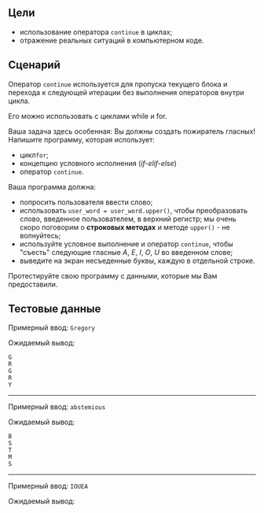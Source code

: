 ## Цели
  
* использование оператора `continue` в циклах;
* отражение реальных ситуаций в компьютерном коде.

## Сценарий

Оператор `continue` используется для пропуска текущего блока и перехода к следующей итерации без выполнения операторов внутри цикла.

Его можно использовать с циклами while и for.

Ваша задача здесь особенная: Вы должны создать пожиратель гласных! Напишите программу, которая использует:

* цикл`for`;
* концепцию условного исполнения (_if-elif-else_)
* оператор `continue`.

Ваша программа должна:

* попросить пользователя ввести слово;
* использовать `user_word = user_word.upper()`, чтобы преобразовать слово, введенное пользователем, в верхний регистр; мы очень скоро поговорим о **строковых методах** и методе `upper()` - не волнуйтесь;
* используйте условное выполнение и оператор `continue`, чтобы "съесть" следующие гласные _A_, _E_, _I_, _O_, _U_ во введенном слове;
* выведите на экран несъеденные буквы, каждую в отдельной строке.

Протестируйте свою программу с данными, которые мы Вам предоставили.

## Тестовые данные

Примерный ввод: `Gregory`

Ожидаемый вывод:

```
G
R
G
R
Y
```

* * *

Примерный ввод: `abstemious`

Ожидаемый вывод:

```
B
S
T
M
S
```

* * *

Примерный ввод: `IOUEA`

Ожидаемый вывод:

```
```
  
 